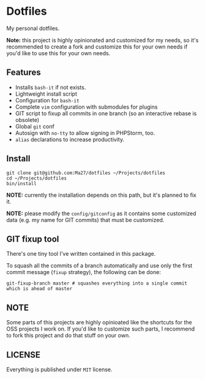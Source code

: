 # Dotfiles

My personal dotfiles.

__Note:__ this project is highly opinionated and customized for my needs, so it's recommended to create a fork and customize this for your own needs if you'd like to use this for your own needs.

## Features

- Installs `bash-it` if not exists.
- Lightweight install script
- Configuration for `bash-it`
- Complete `vim` configuration with submodules for plugins
- GIT script to fixup all commits in one branch (so an interactive rebase is obsolete)
- Global `git` conf
- Autosign with `no-tty` to allow signing in PHPStorm, too.
- `alias` declarations to increase productivity.

## Install

```
git clone git@github.com:Ma27/dotfiles ~/Projects/dotfiles
cd ~/Projects/dotfiles
bin/install
```

__NOTE:__ currently the installation depends on this path, but it's planned to fix it.

__NOTE:__ please modify the `config/gitconfig` as it contains some customized data (e.g. my name for GIT commits) that must be customized.

## GIT fixup tool

There's one tiny tool I've written contained in this package.

To squash all the commits of a branch automatically and use only the first commit message (`fixup` strategy), the following can be done:

``` shell
git-fixup-branch master # squashes everything into a single commit which is ahead of master
```

## NOTE

Some parts of this projects are highly opinioated like the shortcuts for the OSS projects I work on.
If you'd like to customize such parts, I recommend to fork this project and do that stuff on your own.

## LICENSE

Everything is published under `MIT` license.
